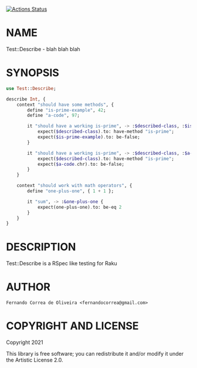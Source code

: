 [![Actions Status](https://github.com/FCO/Test-Describe/workflows/test/badge.svg)](https://github.com/FCO/Test-Describe/actions)

NAME
====

Test::Describe - blah blah blah

SYNOPSIS
========

```raku
use Test::Describe;

describe Int, {
    context "should have some methods", {
        define "is-prime-example", 42;
        define "a-code", 97;

        it "should have a working is-prime", -> :$described-class, :$is-prime-example {
            expect($described-class).to: have-method "is-prime";
            expect($is-prime-example).to: be-false;
        }

        it "should have a working is-prime", -> :$described-class, :$a-code {
            expect($described-class).to: have-method "is-prime";
            expect($a-code.chr).to: be-false;
        }
    }

    context "should work with math operators", {
        define "one-plus-one", { 1 + 1 };

        it "sum", -> :&one-plus-one {
            expect(one-plus-one).to: be-eq 2
        }
    }
}
```

DESCRIPTION
===========

Test::Describe is a RSpec like testing for Raku

AUTHOR
======

    Fernando Correa de Oliveira <fernandocorrea@gmail.com>

COPYRIGHT AND LICENSE
=====================

Copyright 2021 

This library is free software; you can redistribute it and/or modify it under the Artistic License 2.0.

